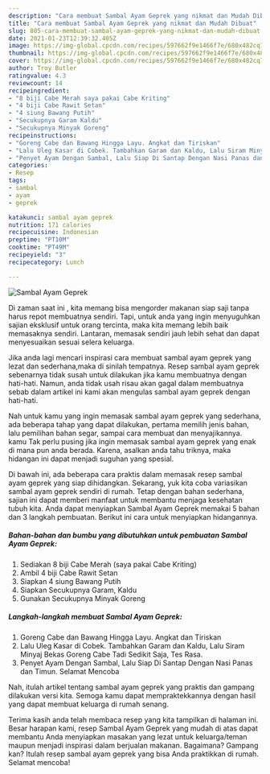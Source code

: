 ```yaml
---
description: "Cara membuat Sambal Ayam Geprek yang nikmat dan Mudah Dibuat"
title: "Cara membuat Sambal Ayam Geprek yang nikmat dan Mudah Dibuat"
slug: 805-cara-membuat-sambal-ayam-geprek-yang-nikmat-dan-mudah-dibuat
date: 2021-01-23T12:39:32.405Z
image: https://img-global.cpcdn.com/recipes/597662f9e1466f7e/680x482cq70/sambal-ayam-geprek-foto-resep-utama.jpg
thumbnail: https://img-global.cpcdn.com/recipes/597662f9e1466f7e/680x482cq70/sambal-ayam-geprek-foto-resep-utama.jpg
cover: https://img-global.cpcdn.com/recipes/597662f9e1466f7e/680x482cq70/sambal-ayam-geprek-foto-resep-utama.jpg
author: Troy Butler
ratingvalue: 4.3
reviewcount: 14
recipeingredient:
- "8 biji Cabe Merah saya pakai Cabe Kriting"
- "4 biji Cabe Rawit Setan"
- "4 siung Bawang Putih"
- "Secukupnya Garam Kaldu"
- "Secukupnya Minyak Goreng"
recipeinstructions:
- "Goreng Cabe dan Bawang Hingga Layu. Angkat dan Tiriskan"
- "Lalu Uleg Kasar di Cobek. Tambahkan Garam dan Kaldu, Lalu Siram Minyaj Bekas Goreng Cabe Tadi Sedikit Saja, Tes Rasa."
- "Penyet Ayam Dengan Sambal, Lalu Siap Di Santap Dengan Nasi Panas dan Timun. Selamat Mencoba"
categories:
- Resep
tags:
- sambal
- ayam
- geprek

katakunci: sambal ayam geprek 
nutrition: 171 calories
recipecuisine: Indonesian
preptime: "PT10M"
cooktime: "PT49M"
recipeyield: "3"
recipecategory: Lunch

---
```



![Sambal Ayam Geprek](https://img-global.cpcdn.com/recipes/597662f9e1466f7e/680x482cq70/sambal-ayam-geprek-foto-resep-utama.jpg)

Di zaman  saat ini , kita memang bisa mengorder makanan siap saji tanpa harus repot membuatnya sendiri. Tapi, untuk anda yang ingin menyuguhkan sajian eksklusif untuk orang tercinta, maka kita memang lebih baik memasaknya sendiri. Lantaran, memasak sendiri jauh lebih sehat dan dapat menyesuaikan sesuai selera keluarga.

Jika anda lagi mencari inspirasi cara membuat sambal ayam geprek yang lezat dan sederhana,maka di sinilah tempatnya. Resep sambal ayam geprek  sebenarnya tidak susah untuk dilakukan jika kamu membuatnya dengan hati-hati. Namun, anda tidak usah risau akan gagal dalam membuatnya 
sebab dalam artikel ini kami akan mengulas sambal ayam geprek dengan hati-hati.  



Nah untuk kamu yang ingin memasak sambal ayam geprek yang sederhana, ada beberapa tahap yang dapat dilakukan, pertama memilih jenis bahan, lalu pemilihan bahan segar, sampai cara membuat dan menyajikannya. kamu Tak perlu pusing jika ingin memasak sambal ayam geprek yang enak di mana pun anda berada. Karena, asalkan anda  tahu triknya, maka hidangan ini dapat menjadi suguhan yang spesial.

Di bawah ini, ada beberapa cara praktis  dalam memasak resep sambal ayam geprek yang siap dihidangkan. Sekarang, yuk kita coba variasikan sambal ayam geprek sendiri di rumah. Tetap dengan bahan sederhana, sajian ini dapat memberi manfaat untuk membantu menjaga kesehatan tubuh kita. Anda dapat menyiapkan Sambal Ayam Geprek memakai 5 bahan dan 3 langkah pembuatan. Berikut ini cara untuk menyiapkan hidangannya.

<!--inarticleads1-->

##### Bahan-bahan dan bumbu yang dibutuhkan untuk pembuatan Sambal Ayam Geprek:

1. Sediakan 8 biji Cabe Merah (saya pakai Cabe Kriting)
1. Ambil 4 biji Cabe Rawit Setan
1. Siapkan 4 siung Bawang Putih
1. Siapkan Secukupnya Garam, Kaldu
1. Gunakan Secukupnya Minyak Goreng




<!--inarticleads2-->

##### Langkah-langkah membuat Sambal Ayam Geprek:

1. Goreng Cabe dan Bawang Hingga Layu. Angkat dan Tiriskan
1. Lalu Uleg Kasar di Cobek. Tambahkan Garam dan Kaldu, Lalu Siram Minyaj Bekas Goreng Cabe Tadi Sedikit Saja, Tes Rasa.
1. Penyet Ayam Dengan Sambal, Lalu Siap Di Santap Dengan Nasi Panas dan Timun. Selamat Mencoba




Nah, itulah artikel tentang  sambal ayam geprek  yang praktis dan gampang dilakukan versi kita. Semoga kamu dapat mempraktekkannya dengan hasil yang dapat membuat keluarga di rumah senang. 

Terima kasih anda telah membaca resep yang kita tampilkan di halaman ini. Besar harapan kami, resep  Sambal Ayam Geprek yang mudah di atas dapat membantu Anda menyiapkan masakan yang lezat untuk keluarga/teman maupun menjadi inspirasi dalam berjualan makanan. Bagaimana? Gampang kan? Itulah resep sambal ayam geprek yang bisa Anda praktikkan di rumah. Selamat mencoba!

